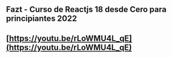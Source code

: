 ## Fazt - Curso de Reactjs 18 desde Cero para principiantes 2022 
## [https://youtu.be/rLoWMU4L_qE](https://youtu.be/rLoWMU4L_qE)
